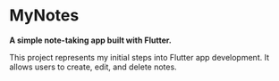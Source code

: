 # MyNotes

**A simple note-taking app built with Flutter.**

This project represents my initial steps into Flutter app development. It allows users to create, edit, and delete notes.